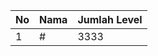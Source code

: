 | No | Nama            | Jumlah Level |
|----|-----------------|--------------|
| 1  | #    |    3333        |
